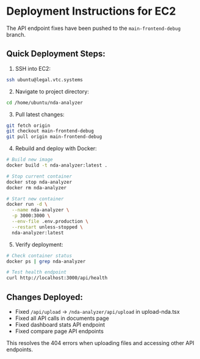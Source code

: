 # Deployment Instructions for EC2

The API endpoint fixes have been pushed to the `main-frontend-debug` branch.

## Quick Deployment Steps:

1. SSH into EC2:
```bash
ssh ubuntu@legal.vtc.systems
```

2. Navigate to project directory:
```bash
cd /home/ubuntu/nda-analyzer
```

3. Pull latest changes:
```bash
git fetch origin
git checkout main-frontend-debug
git pull origin main-frontend-debug
```

4. Rebuild and deploy with Docker:
```bash
# Build new image
docker build -t nda-analyzer:latest .

# Stop current container
docker stop nda-analyzer
docker rm nda-analyzer

# Start new container
docker run -d \
  --name nda-analyzer \
  -p 3000:3000 \
  --env-file .env.production \
  --restart unless-stopped \
  nda-analyzer:latest
```

5. Verify deployment:
```bash
# Check container status
docker ps | grep nda-analyzer

# Test health endpoint
curl http://localhost:3000/api/health
```

## Changes Deployed:

- Fixed `/api/upload` → `/nda-analyzer/api/upload` in upload-nda.tsx
- Fixed all API calls in documents page
- Fixed dashboard stats API endpoint  
- Fixed compare page API endpoints

This resolves the 404 errors when uploading files and accessing other API endpoints.